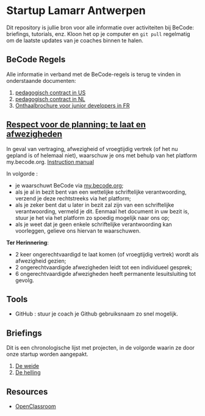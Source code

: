 # Startup Lamarr Antwerpen

Dit repository is jullie bron voor alle informatie over activiteiten bij BeCode: briefings, tutorials, enz.
Kloon het op je computer en `git pull` regelmatig om de laatste updates van je coaches binnen te halen.


## BeCode Regels

Alle informatie in verband met de BeCode-regels is terug te vinden in onderstaande documenten:
 1. [pedagogisch contract in US](https://github.com/becodeorg/BeCode/blob/master/educationalcontract.md)
 1. [pedagogisch contract in NL](https://github.com/becodeorg/BeCode/blob/master/pedagogischcontract.md)
 1. [Onthaalbrochure voor junior developers in FR](https://github.com/becodeorg/Swartz-2/blob/master/Livret-accueil-junior.pdf)


## [Respect voor de planning: te laat en afwezigheden](https://github.com/becodeorg/BeCode/blob/master/pedagogischcontract.md#respect-voor-de-planning-te-laat-en-afwezigheden)

In geval van vertraging, afwezigheid of vroegtijdig vertrek (of het nu gepland is of helemaal niet), waarschuw je ons met behulp van het platform my.becode.org.
[Instruction manual](https://github.com/becodeorg/BeCode/blob/master/mybecode-absence-eng.md)

In volgorde :

 - je waarschuwt BeCode via [my.becode.org](https://my.becode.org/);
 - als je al in bezit bent van een wettelijke schriftelijke verantwoording, verzend je deze rechtstreeks via het platform;
 - als je zeker bent dat u later in bezit zal zijn van een schriftelijke verantwoording, vermeld je dit. Eenmaal het document in uw bezit is, stuur je het via het platform zo spoedig mogelijk naar ons op;
 - als je weet dat je geen enkele schriftelijke verantwoording kan voorleggen, gelieve ons hiervan te waarschuwen.


**Ter Herinnering**:

 - 2 keer ongerechtvaardigd te laat komen (of vroegtijdig vertrek) wordt als afwezigheid gezien;
 - 2 ongerechtvaardigde afwezigheden leidt tot een individueel gesprek;
 - 6 ongerechtvaardigde afwezigheden heeft permanente lesuitsluiting tot gevolg.


## Tools

 - GitHub : stuur je coach je Github gebruiksnaam zo snel mogelijk.

  
## Briefings
Dit is een chronologische lijst met projecten, in de volgorde waarin ze door onze startup worden aangepakt.
  
 1. [De weide](/01-De-weide/)
 1. [De helling](/02-De-helling/)

 
 
## Resources

- [OpenClassroom](https://openclassrooms.com/en/)
